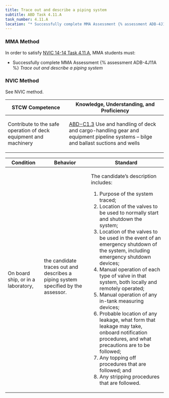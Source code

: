```yaml
---
title: Trace out and describe a piping system
subtitle: ABD Task 4.11.A 
task_number: 4.11.A
location: "* Successfully complete MMA Assessment {% assessment ADB-4J11A %} *Trace out and describe a piping system*" 
---
```



### MMA Method

In order to satisfy  [NVIC 14-14  Task  4.11.A]({{site.baseurl}}/assets/images/nvic-14-14.pdf), MMA students must:

* Successfully complete MMA Assessment {% assessment ADB-4J11A %} *Trace out and describe a piping system*


### NVIC Method

<a onclick="togglevisibility('nvic_methods')" >See NVIC method.</a>

<div id='nvic_methods' class='hide'>

<table>
<thead>
<tr>
<th class='forty'> STCW Competence </th>
<th class='sixty'> Knowledge, Understanding, and Proficiency </th>
</tr>
</thead>




<tbody>
<tr><td markdown='1'>

Contribute to the safe operation of deck equipment and machinery

</td><td markdown='1'>

[ABD-C1.3](../../tables/25.html#ABD-C1.3) Use and handling of deck and cargo-handling gear and equipment pipeline systems – bilge and ballast suctions and wells

</td></tr>


</tbody>
</table>


<table>
<thead>
<tr><th class='twenty'>  Condition </th><th class='twenty'> Behavior </th><th  class='sixty'>Standard </th></tr>
</thead>
<tbody >



<tr><td markdown='1'>

On board ship, or in a laboratory,

</td><td markdown='1'>

the candidate traces out and describes a piping system specified by the assessor.

<br>

<div class="tooltip">
<span class="tooltiptext">
</span>
</div>


</td><td markdown='1'>

The candidate’s description includes:

1. Purpose of the system traced;
2. Location of the valves to be used to normally start and shutdown the system;
3. Location of the valves to be used in the event of an emergency shutdown of the system, including emergency shutdown devices;
4. Manual operation of each type of valve in that system, both locally and remotely operated;
5. Manual operation of any in-tank measuring devices;
6. Probable location of any leakage, what form that leakage may take, onboard notification procedures, and what precautions are to be followed;
7. Any topping off procedures that are followed; and
8. Any stripping procedures that are followed.

</td></tr>
</tbody>
</table>
</div>

